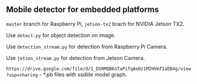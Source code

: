 ## Mobile detector for embedded platforms

`master` branch for Raspberry Pi, `jetson-tx2` brach for NVIDIA Jetson TX2.

Use `detect.py` for object detection on image.

Use `detection_stream.py` for detection from Raspberry Pi Camera.

Use `jetson_stream.py` for detection from Jetson Camera.

`https://drive.google.com/file/d/1_DSRMQB6oTaPifqAeDz1MIHVmfIaEB4g/view?usp=sharing` - *.pb files with ssdlite model graph.